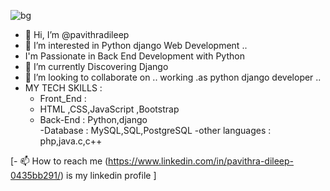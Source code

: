 ![bg](https://github.com/pavithradileep/pavithradileep/assets/137876673/0bf8fef9-3b92-4df5-a66c-195b2e435298)

- 👋 Hi, I’m @pavithradileep
- 👀 I’m interested in  Python django Web Development ..
-  I'm Passionate in Back End Development with Python 
- 🌱 I’m currently  Discovering Django 
-  💞️ I’m looking to collaborate on .. working .as python django  developer ..
- MY TECH  SKILLS :
  - Front_End :
  - HTML ,CSS,JavaScript ,Bootstrap 
  - Back-End : Python,django   
  -Database :  MySQL,SQL,PostgreSQL
  -other languages : php,java.c,c++

 [- 📫 How to reach me
         (https://www.linkedin.com/in/pavithra-dileep-0435bb291/)
              is my linkedin profile ]

